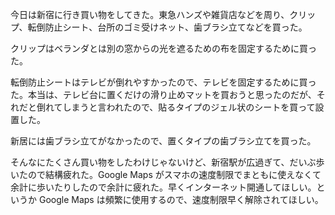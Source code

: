 今日は新宿に行き買い物をしてきた。東急ハンズや雑貨店などを周り、クリップ、転倒防止シート、台所のゴミ受けネット、歯ブラシ立てなどを買った。

クリップはベランダとは別の窓からの光を遮るための布を固定するために買った。

転倒防止シートはテレビが倒れやすかったので、テレビを固定するために買った。本当は、テレビ台に置くだけの滑り止めマットを買おうと思ったのだが、それだと倒れてしまうと言われたので、貼るタイプのジェル状のシートを買って設置した。

新居には歯ブラシ立てがなかったので、置くタイプの歯ブラシ立てを買った。

そんなにたくさん買い物をしたわけじゃないけど、新宿駅が広過ぎて、だいぶ歩いたので結構疲れた。Google Maps がスマホの速度制限でまともに使えなくて余計に歩いたりしたので余計に疲れた。早くインターネット開通してほしい。というか Google Maps は頻繁に使用するので、速度制限早く解除されてほしい。
